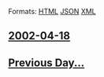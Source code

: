 
Formats: [HTML](2002/04/18/index.html)  [JSON](2002/04/18/index.json)  [XML](2002/04/18/index.xml)  

## [2002-04-18](/news/2002/04/18/index.md)

## [Previous Day...](/news/2002/04/17/index.md)

